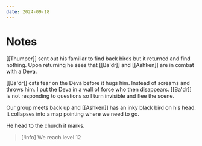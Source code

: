 ```yaml
---
date: 2024-09-18
---
```


# Notes

[[Thumper]] sent out his familiar to find back birds but it returned and find nothing. Upon returning he sees that [[Ba'dr]] and [[Ashken]] are in combat with a Deva. 

[[Ba'dr]] cats fear on the Deva before it hugs him. Instead of screams and throws him. I put the Deva in a wall of force who then disappears. [[Ba'dr]] is not responding to questions so I turn invisible and flee the scene. 

Our group meets back up and [[Ashken]] has an inky black bird on his head. It collapses into a map pointing where we need to go. 

He head to the church it marks.

> [!info] We reach level 12